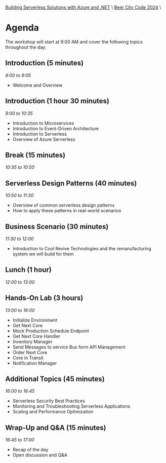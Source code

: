[Building Serverless Solutions with Azure and .NET](https://github.com/TaleLearnCode/BuildingServerlessSolutions) \ [Beer City Code 2024](README.md)  \

# Agenda

The workshop will start at 9:00 AM and cover the following topics throughout the day:

## Introduction (5 minutes)

*9:00 to 9:05*

- Welcome and Overview

## Introduction (1 hour 30 minutes)

*9:00 to 10:35*

- Introduction to Microservices
- Introduction to Event-Driven Architecture
- Introduction to Serverless
- Overview of Azure Serverless

## Break (15 minutes)

*10:35 to 10:50*

## Serverless Design Patterns (40 minutes)

*10:50 to 11:30*

- Overview of common serverless design patterns
- How to apply these patterns in real-world scenarios

## Business Scenario (30 minutes)

*11:30 to 12:00*

- Introduction to Cool Revive Technologies and the remanufacturing system we will build for them

## Lunch (1 hour)

*12:00 to 13:00*

## Hands-On Lab (3 hours)

*13:00 to 16:00*

- Initialize Environment
- Get Next Core
- Mock Production Schedule Endpoint
- Get Next Core Handler
- Inventory Manager
- Send Messages to service Bus form API Management
- Order Next Core
- Core in Transit
- Notification Manager

## Additional Topics (45 minutes)

*16:00 to 16:45*

- Serverless Security Best Practices
- Monitoring and Troubleshooting Serverless Applications
- Scaling and Performance Optimization

## Wrap-Up and Q&A (15 minutes)

*16:45 to 17:00*

- Recap of the day
- Open discussion and Q&A